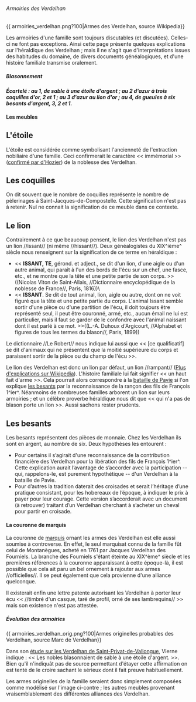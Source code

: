 ###### Armoiries des Verdelhan

{{ armoiries\_verdelhan.png?100\|Armes des Verdelhan, source Wikipedia}}

Les armoiries d'une famille sont toujours discutables (et discutées). Celles-ci ne font pas exceptions. Ainsi cette page présente quelques explications sur l'héraldique des Verdelhan ; mais il ne s'agit que d'interprétations issues des habitudes du domaine, de divers documents généalogiques, et d'une histoire familiale transmise oralement.

##### Blasonnement

 ***Écartelé : au 1, de sable à une étoile d'argent ; au 2 d'azur à trois coquilles d'or, 2 et 1 ; au 3 d'azur au lion
        d'or ; au 4, de gueules à six besants d'argent, 3, 2 et
        1.***

#### Les meubles

L'étoile
---------

L'étoile est considérée comme symbolisant l'ancienneté de l'extraction nobiliaire d'une famille. Ceci confirmerait le caractère \<\< immémorial \>\> ([confirmé par d'Hozier](Armorial_Général_de_France_(d'Hozier))) de la noblesse des Verdelhan.

Les coquilles
-------------

On dit souvent que le nombre de coquilles représente le nombre de pèlerinages à Saint-Jacques-de-Compostelle. Cette signification n'est pas à retenir. Nul ne connait la signification de ce meuble dans ce contexte.

Le lion
-------

Contrairement à ce que beaucoup pensent, le lion des Verdelhan n'est pas un lion //issant// (ni même //hissant//). Deux généalogistes du XIX^ième^ siècle nous renseignent sur la signification de ce terme en héraldique :

 * << **ISSANT, TE**, gérond. et adject., se dit d'un lion, d'une aigle ou d'un autre animal, qui paraît à l'un des bords de l'écu sur un chef, une fasce, etc., et ne montre que la tête et une petite partie de son corps. >>((Nicolas Viton de Saint-Allais, //Dictionnaire encyclopédique de la noblesse de France//, Paris, 1816))\
 * << **ISSANT**. Se dit de tout animal, lion, aigle ou autre, dont on ne voit figuré que la tête et une petite partie du corps. L'animal Issant semble sortir d'une pièce ou d'une partition de l'écu, il doit toujours être représenté seul, il peut être couronné, armé, etc., aucun émail ne lui est particulier, mais il faut se garder de le confondre avec l'animal naissant dont il est parlé à ce mot. >>((L.-A. Duhoux d'Argicourt, //Alphabet et figures de tous les termes du blason//, Paris, 1899))

Le dictionnaire //Le Robert// nous indique lui aussi que \<\< \[ce qualificatif\] se dit d'animaux qui ne présentent que la moitié supérieure du corps et paraissent sortir de la pièce ou du champ de l'écu \>\>.

Le lion des Verdelhan est donc un lion par défaut, un lion //rampant// ([Plus d'explications sur Wikipedia](http://fr.wikipedia.org/wiki/Lion_(h%C3%A9raldique)#Lion_et_Lion_l.C3.A9opard.C3.A9)). L'histoire familiale lui fait signifier \<\< un haut fait d'arme \>\>. Cela pourrait alors correspondre à la [bataille de Pavie](wp>fr:Bataille_de_Pavie) si l'on explique [les besants](Armoiries_des_Verdelhan#Les_besants) par la reconnaissance de la rançon des fils de François 1^ier^. Néanmoins de nombreuses familles arborent un lion sur leurs armoiries ; et un célèbre proverbe héraldique nous dit que \<\< qui n'a pas de blason porte un lion \>\>. Aussi sachons rester prudents.

Les besants
-----------

Les besants représentent des pièces de monnaie. Chez les Verdelhan ils sont en argent, au nombre de six. Deux hypothèses les entourent :

 * Pour certains il s’agirait d'une reconnaissance de la contribution financière des Verdelhan pour la libération des fils de François 1^ier^. Cette explication aurait l’avantage de s’accorder avec la participation -- qui, rappelons-le, est purement hypothétique -- d'un Verdelhan à la bataille de Pavie.
 * Pour d’autres la tradition daterait des croisades et serait l’héritage d’une pratique consistant, pour les hobereaux de l’époque, à indiquer le prix à payer pour leur courage. Cette version s’accorderait avec un document (à retrouver) traitant d’un Verdelhan cherchant à s’acheter un cheval pour partir en croisade.

#### La couronne de marquis

La couronne de [marquis](wp>fr:Marquis) ornant les armes des Verdelhan est elle aussi soumise à controverse. En effet, le seul marquisat connu de la famille fût celui de Montanègues, acheté en 1761 par Jacques Verdelhan des Fourniels. La branche des Fourniels s'étant éteinte au XIX^ème^ siècle et les premières références à la couronne apparaissant à cette époque-là, il est possible que cela ait paru un bel ornement à rajouter aux armes //officielles//. Il se peut également que cela provienne d'une alliance quelconque.

Il existerait enfin une lettre patente autorisant les Verdelhan à porter leur écu \<\< //timbré d'un casque, taré de profil, orné de ses lambrequins// \>\> mais son existence n'est pas attestée.

##### Évolution des armoiries

{{ armoiries\_verdelhan\_orig.png?100\|Armes originelles probables des Verdelhan, source Marc de Verdelhan}}

Dans son [étude sur les Verdelhan de Saint-Privat-de-Vallongue](Les_Verdelhan_de_Saint-Privat-de-Vallongue_(1275-1775)_(Vierne)), Vierne indique : \<\< Les nobles blasonnaient de sable à une étoile d'argent. \>\>. Bien qu'il n'indiquât pas de source permettant d'étayer cette affirmation on est tenté de le croire sachant le sérieux dont il fait preuve habituellement.

Les armes originelles de la famille seraient donc simplement composées comme modélisé sur l'image ci-contre ; les autres meubles provenant vraisemblablement des différentes alliances des Verdelhan.

